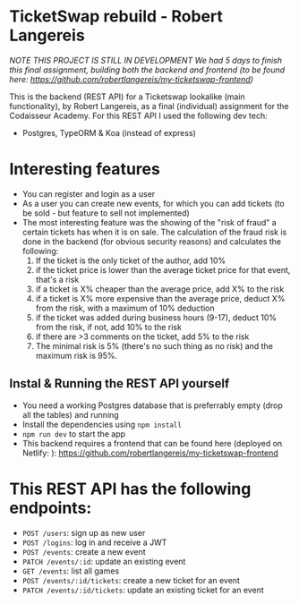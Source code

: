 # TicketSwap rebuild - Robert Langereis

*NOTE THIS PROJECT IS STILL IN DEVELOPMENT*
*We had 5 days to finish this final assignment, building both the backend and frontend (to be found here: https://github.com/robertlangereis/my-ticketswap-frontend)*

This is the backend (REST API) for a Ticketswap lookalike (main functionality), by Robert Langereis, as a final (individual) assignment for the Codaisseur Academy. For this REST API I used the following dev tech:
- Postgres, TypeORM & Koa (instead of express)

# Interesting features
* You can register and login as a user
* As a user you can create new events, for which you can add tickets (to be sold - but feature to sell not implemented)
* The most interesting feature was the showing of the "risk of fraud" a certain tickets has when it is on sale. The calculation of the fraud risk is done in the backend (for obvious security reasons) and calculates the following:
    1. If the ticket is the only ticket of the author, add 10%
    2. if the ticket price is lower than the average ticket price for that event, that's a risk
    3. if a ticket is X% cheaper than the average price, add X% to the risk
    4. if a ticket is X% more expensive than the average price, deduct X% from the risk, with a maximum of 10% deduction
    5. if the ticket was added during business hours (9-17), deduct 10% from the risk, if not, add 10% to the risk
    6. if there are >3 comments on the ticket, add 5% to the risk
    7. The minimal risk is 5% (there's no such thing as no risk) and the maximum risk is 95%.
    

## Instal & Running the REST API yourself
* You need a working Postgres database that is preferrably empty (drop all the tables) and running 
* Install the dependencies using `npm install`
* `npm run dev` to start the app
* This backend requires a frontend that can be found here (deployed on Netlify: ): https://github.com/robertlangereis/my-ticketswap-frontend

# This REST API has the following endpoints:

* `POST /users`: sign up as new user
* `POST /logins`: log in and receive a JWT
* `POST /events`: create a new event 
* `PATCH /events/:id`: update an existing event
* `GET /events`: list all games
* `POST /events/:id/tickets`: create a new ticket for an event 
* `PATCH /events/:id/tickets`: update an existing ticket for an event 
